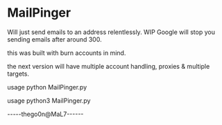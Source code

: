 # MailPinger
Will just send emails to an address relentlessly. WIP Google will stop you sending emails after around 300. 

this was built with burn accounts in mind. 

the next version will have multiple account handling, proxies &amp; multiple targets.

usage python MailPinger.py

usage python3 MailPinger.py



-----thego0n@MaL7------

